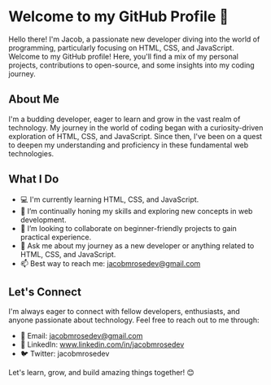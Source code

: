 # Welcome to my GitHub Profile 👋

Hello there! I'm Jacob, a passionate new developer diving into the world of programming, particularly focusing on HTML, CSS, and JavaScript. Welcome to my GitHub profile! Here, you'll find a mix of my personal projects, contributions to open-source, and some insights into my coding journey.

## About Me

I'm a budding developer, eager to learn and grow in the vast realm of technology. My journey in the world of coding began with a curiosity-driven exploration of HTML, CSS, and JavaScript. Since then, I've been on a quest to deepen my understanding and proficiency in these fundamental web technologies.

## What I Do

- 💻 I'm currently learning HTML, CSS, and JavaScript.
- 🌱 I’m continually honing my skills and exploring new concepts in web development.
- 🤝 I’m looking to collaborate on beginner-friendly projects to gain practical experience.
- 💬 Ask me about my journey as a new developer or anything related to HTML, CSS, and JavaScript.
- 📫 Best way to reach me: jacobmrosedev@gmail.com

## Let's Connect

I'm always eager to connect with fellow developers, enthusiasts, and anyone passionate about technology. Feel free to reach out to me through:

- 📧 Email: jacobmrosedev@gmail.com
- 💼 LinkedIn: www.linkedin.com/in/jacobmrosedev
- 🐦 Twitter: jacobmrosedev

Let's learn, grow, and build amazing things together! 😊
